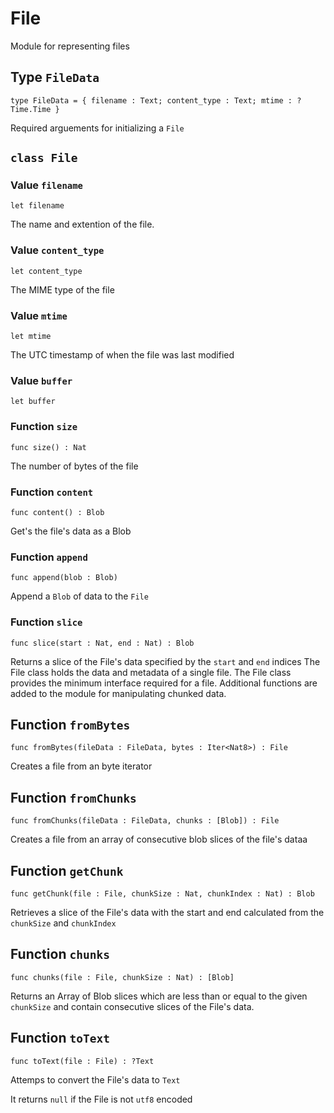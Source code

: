 # File
Module for representing files

## Type `FileData`
``` motoko no-repl
type FileData = { filename : Text; content_type : Text; mtime : ?Time.Time }
```

Required arguements for initializing a `File`

## `class File`


### Value `filename`
``` motoko no-repl
let filename
```

The name and extention of the file.


### Value `content_type`
``` motoko no-repl
let content_type
```

The MIME type of the file


### Value `mtime`
``` motoko no-repl
let mtime
```

The UTC timestamp of when the file was last modified


### Value `buffer`
``` motoko no-repl
let buffer
```



### Function `size`
``` motoko no-repl
func size() : Nat
```

The number of bytes of the file


### Function `content`
``` motoko no-repl
func content() : Blob
```

Get's the file's data as a Blob


### Function `append`
``` motoko no-repl
func append(blob : Blob)
```

Append a `Blob` of data to the `File`


### Function `slice`
``` motoko no-repl
func slice(start : Nat, end : Nat) : Blob
```

Returns a slice of the File's data
specified by the `start` and `end` indices
The File class holds the data and metadata of a single file. 
The File class provides the minimum interface required for a file. 
Additional functions are added to the module for manipulating chunked data.

## Function `fromBytes`
``` motoko no-repl
func fromBytes(fileData : FileData, bytes : Iter<Nat8>) : File
```

Creates a file from an byte iterator

## Function `fromChunks`
``` motoko no-repl
func fromChunks(fileData : FileData, chunks : [Blob]) : File
```

Creates a file from an array of consecutive blob slices of the file's dataa

## Function `getChunk`
``` motoko no-repl
func getChunk(file : File, chunkSize : Nat, chunkIndex : Nat) : Blob
```

Retrieves a slice of the File's data with the start and end
calculated from the `chunkSize` and `chunkIndex`

## Function `chunks`
``` motoko no-repl
func chunks(file : File, chunkSize : Nat) : [Blob]
```

Returns an Array of Blob slices which are less than or equal to the
given `chunkSize` and contain consecutive slices of the File's data.

## Function `toText`
``` motoko no-repl
func toText(file : File) : ?Text
```

Attemps to convert the File's data to `Text`

It returns `null` if the File is not `utf8` encoded
